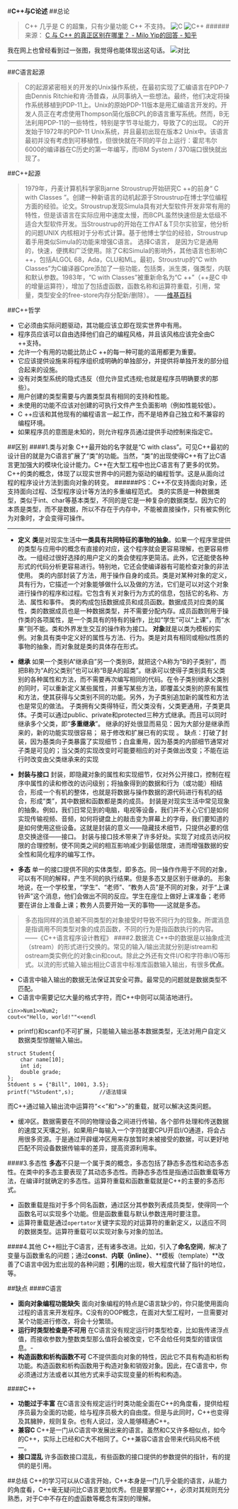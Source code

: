 #**C++与C论述**
##总论
>C++ 几乎是 C 的超集，只有少量功能 C++ 不支持。
>![C](https://pic2.zhimg.com/80/ef1bd7c8d0129eb61578605baaef20d5_hd.jpg)
>![C++](https://pic4.zhimg.com/80/3c15be4b7e168355373109e39db31662_hd.jpg)
######来源： [C 与 C++ 的真正区别在哪里？ - Milo Yip的回答 - 知乎](https://www.zhihu.com/question/28834538/answer/100698972)

我在网上也曾经看到过一张图，我觉得也能体现出这句话。
![对比](https://i.loli.net/2018/03/16/5aab80c5c0b00.jpg)

_______________________________________________
##C语言起源
>C的起源紧密相关的开发的Unix操作系统，在最初实现了汇编语言在PDP-7由Dennis Ritchie和肯·汤普森，从同事纳入一些想法。最终，他们决定将操作系统移植到PDP-11上。Unix的原始PDP-11版本是用汇编语言开发的。开发人员正在考虑使用Thompson简化版BCPL的B语言重写系统。然而，B无法利用PDP-11的一些特性，特别是字节寻址能力，导致了C的出现。
>C的开发始于1972年的PDP-11 Unix系统，并且最初出现在版本2 Unix中。该语言最初并没有考虑到可移植性，但很快就在不同的平台上运行：霍尼韦尔6000的编译器在C历史的第一年编写，而IBM System / 370端口很快就出现了。

##C++起源
>1979年，丹麦计算机科学家Bjarne Stroustrup开始研究C ++的前身“ C with Classes ”。创建一种新语言的动机起源于Stroustrup在博士学位编程方面的经验。论文。Stroustrup发现Simula具有对大型软件开发非常有用的特性，但是该语言在实际应用中速度太慢，而BCPL虽然快速但是太低级不适合大型软件开发。当Stroustrup的开始在工作AT＆T贝尔实验室，他分析的问题UNIX 内核相对于分布式计算。基于他博士学位的经验，Stroustrup着手用类似Simula的功能来增强C语言。
选择C语言， 是因为它是通用的，快速，便携和广泛使用。除了C和Simula的影响外，其他语言也影响C ++，包括ALGOL 68，Ada，CLU和ML。最初，Stroustrup的“C with Classes”为C编译器Cpre添加了一些功能，包括类，派生类，强类型，内联和默认参数。1983年，“C with Classes”被重新命名为“C ++”（++是C 中的增量运算符），增加了包括虚函数，函数名称和运算符重载，引用，常量，类型安全的free-store内存分配新/删除）。
——[维基百科](https://en.wikipedia.org/wiki/C%2B%2B#Etymology)

##C++哲学
- 它必须由实际问题驱动，其功能应该立即在现实世界中有用。
- 程序员应该可以自由选择他们自己的编程风格，并且该风格应该完全由C ++支持。
- 允许一个有用的功能比防止C ++的每一种可能的滥用都更为重要。
- 它应该提供设施来将程序组织成明确的单独部分，并提供将单独开发的部分组合起来的设施。
- 没有对类型系统的隐式违反（但允许显式违规;也就是程序员明确要求的那些）。
- 用户创建的类型需要与内置类型具有相同的支持和性能。
- 未使用的功能不应该对创建的可执行文件产生负面影响（例如性能较低）。
- C ++应该和其他现有的编程语言一起工作，而不是培养自己独立和不兼容的编程环境。
- 如果程序员的意图是未知的，则允许程序员通过提供手动控制来指定它。

##区别
####1.类与对象
C++最开始的名字就是“C with class”。可见C++最初的设计目的就是为C语言扩展了“类”的功能。当然，“类”的出现使得C++有了比C语言更加强大的模块化设计能力。C++在大型工程中也比C语言有了更多的优势。C++的类的概念，体现了以现实世界中的问题为驱动的编程哲学。这是从面向过程的程序设计方法到面向对象的转变。
######PS：C++不仅支持面向对象，还支持面向过程、泛型程序设计等方法的多重编程范式。
类的实质是一种数据类型，类似于int、char等基本类型，不同的是它是一种复杂的数据类型。因为它的本质是类型，而不是数据，所以不存在于内存中，不能被直接操作，只有被实例化为对象时，才会变得可操作。
___________________________________________________________
- **定义**
**类**是对现实生活中**一类具有共同特征的事物的抽象**。如果一个程序里提供的类型与应用中的概念有直接的对应，这个程序就会更容易理解，也更容易修改。一组经过很好选择的用户定义的类会使程序更简洁。此外，它还能使各种形式的代码分析更容易进行。特别地，它还会使编译器有可能检查对象的非法使用。
类的内部封装了方法，用于操作自身的成员。类是对某种对象的定义，具有行为，它描述一个对象能够做什么以及做的方法，它们是可以对这个对象进行操作的程序和过程。它包含有关对象行为方式的信息，包括它的名称、方法、属性和事件。
类的构成包括数据成员和成员函数。数据成员对应类的属性，类的数据成员也是一种数据类型，并不需要分配内存。成员函数则用于操作类的各项属性，是一个类具有的特有的操作，比如“学生”可以“上课”，而“水果”则不能。类和外界发生交互的操作称为接口。
**对象**就是以类为模板的实例。对象具有类中定义好的属性与方法、行为。类是对具有相同或相似性质的事物的抽象，而对象就是类的具体存在形式。

- **继承**
如果一个类别A“继承自”另一个类别B，就把这个A称为“B的子类别”，而把B称为“A的父类别”也可以称“B是A的超类”。继承可以使得子类别具有父类别的各种属性和方法，而不需要再次编写相同的代码。在令子类别继承父类别的同时，可以重新定义某些属性，并重写某些方法，即覆盖父类别的原有属性和方法，使其获得与父类别不同的功能。另外，为子类别追加新的属性和方法也是常见的做法。
子类拥有父类得特征，而父类没有，父类更通用，子类更具体。子类可以通过public、private和protected三种方式继承。而且可以同时继承多个父类，即“**多重继承**”。
继承的好处很显而易见：因为大部分是继承而来的，新的功能实现很容易； 易于修改和扩展已有的实现 。
缺点：打破了封装，因为基类向子类暴露了实现细节；白盒重用，因为基类的内部细节通常对子类是可见的；当父类的实现改变时可能要相应的对子类做出改变；不能在运行时改变由父类继承来的实现 
-  **封装与接口**
封装，即隐藏对象的属性和实现细节，仅对外公开接口，控制在程序中属性的读和修改的访问级别；将抽象得到的数据和行为（或功能）相结合，形成一个有机的整体，也就是将数据与操作数据的源代码进行有机的结合，形成“类”，其中数据和函数都是类的成员。
封装是对现实生活中常见现象的抽象。例如，我们日常见到的电脑，电视等设备，我们并不关心它们是如何实现传输视频、音频，如何将键盘上的敲击变为屏幕上的字母，我们要知道的是如何使用这些设备。这就是封装的意义——隐藏技术细节，只提供必要的信息交换途径——接口。
封装与接口技术带来了许多好处。实现了对成员访问权限的合理控制，使不同类之间的相互影响减少到最低限度，进而增强数据的安全性和简化程序的编写工作。

- **多态**
单一的接口提供不同的实体类型，即多态。同一操作作用于不同的对象，可以有不同的解释，产生不同的执行结果。但是多态又是区别于继承的。
形象地说，在一个学校里，“学生”、“老师”、“教务人员”是不同的对象，对于“上课铃声”这个消息，他们会做出不同的反应。学生在座位上做好上课准备；老师要在讲台上准备上课；教务人员要开始一天的事物——这就是多态。
> 多态指同样的消息被不同类型的对象接受时导致不同行为的现象。所谓消息是指调用不同类型对象的成员函数，不同的行为是指函数执行的内容。 
> ——《C++语言程序设计教程》
####2.数据流
C++中的数据是以抽象成流（stream）的形式进行交换的。常见的输入/输出流就分别是istream和ostream类实例化的对象cin和cout。除此之外还有文件I/O和字符串I/O等形式。以流的形式输入输出相比C语言中标准库函数输入输出，有很多**优点**。
- C语言中输入输出的数据无法保证其安全可靠。最常见的问题就是数据类型不匹配。
- C语言中需要记忆大量的格式字符，而C++中则可以简洁地进行。
```
cin>>Num1>>Num2;
cout<<"Hello, world!""<<endl
```

- printf()和scanf()不可扩展，只能输入输出基本数据类型，无法对用户自定义数据类型惊醒输入输出。
```
struct Student{
    char name[10];
    int id;
    double grade;
};
Stduent s = {"Bill", 1001, 3.5};
printf("%Student",s);        //语法错误
```
而C++通过输入输出流中运算符“<<”和“>>”的重载，就可以解决这类问题。

- 缓冲区。数据需要在不同的物理设备之间进行传输，各个部件处理和传送数据的速度又天壤之别，如果用户每输入一个字符就要CPU开启I/O通道，将会占用很多资源。于是通过开辟缓冲区用来存放暂时未被接受的数据，可以更好地匹配不同设备数据传输率的差异，提高资源利用率。
 
####3.多态性
**多态**不只是一个属于类的概念，多态包括了静态多态性和动态多态性。在类中的多态主要表现了其动态多态性。而静态多态性是指通过函数重载等方法，在编译时就确定的多态性。运算符重载和函数重载就是C++的主要的多态形式。
- 函数重载是指对于多个同名函数，通过区分其参数列表成员类型，使得同一个函数名可以实现多个功能。但是函数重载与默认参数连用时要注意。
- 运算符重载是通过`opertator`关键字实现的对运算符的重新定义，以适应不同的数据类型。运算符重载可以实现对象与对象的加法。

####4.其他
C++相比于C语言，还有诸多改进。比如，引入了**命名空间**，解决了变量与函数重名的问题；通过**const**、**内联（inline）**、**模板（template）**改善了C语言中因为宏出现的各种问题；**引用**的出现，极大程度代替了指针的地位，等。

##缺点
####C语言
- **面向对象编程功能缺失**
面向对象编程的特点是C语言缺少的，你只能使用面向过程的语言来开发程序。C没有的OOP概念，在面对大型工程时，一旦需要对某个功能进行修改，将会十分繁琐。
- **运行时类型检查是不可用**
在C语言没有规定运行时类型检查，比如我传递浮点值，而接收参数为整数类型那么值将会被改变，它不会给任何类型的错误信息。- 
- **构造函数和析构函数不可**
C不提供面向对象的特性，因此它不具有构造和析构功能。构造函数和析构函数用于构造对象和销毁对象。因此，在C语言中，你必须通过方法或者以其他方式来手动实现变量的析构和构造。


####C++ 

- **功能过于丰富**
在C语言没有规定运行时类功能全面在C++的角度看，提供给程序员最为全面的功能，给与程序员极大的自由度。但是与此同时，C++也变得及其臃肿，规则复杂。也有人说过，没人能够精通C++。 
- **兼容C**
C++是一门从C语言中发展出来的语言。虽然和C又许多相似点，如今的C++，实际上已经和C大不相同了。C++兼容C语言会带来代码风格不统一。
- **接口混乱**
许多函数接口混乱，有些函数的接口提供的参数提供的指针，有的提供的是引用。

##总结
C++的学习可以从C语言开始，C++本身是一门几乎全能的语言，从能力的角度看，C++毫无疑问比C语言更加优秀。但是要掌握C++，必须对其规则充分熟悉，对于C中不存在的虚函数等概念有深刻的理解。